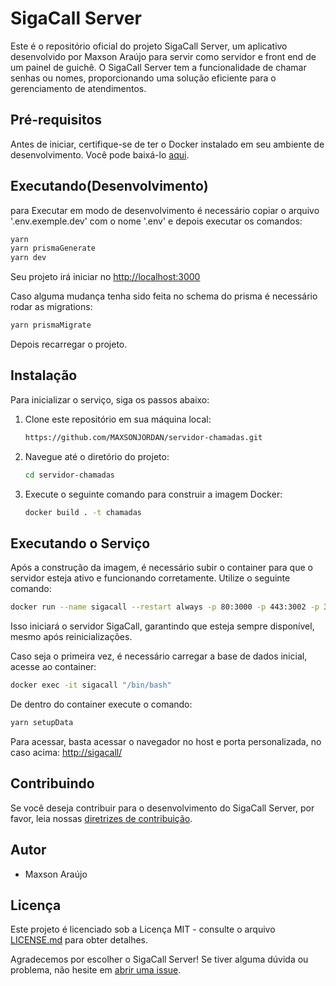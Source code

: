# SigaCall Server

Este é o repositório oficial do projeto SigaCall Server, um aplicativo desenvolvido por Maxson Araújo para servir como servidor e front end de um painel de guichê. O SigaCall Server tem a funcionalidade de chamar senhas ou nomes, proporcionando uma solução eficiente para o gerenciamento de atendimentos.

## Pré-requisitos

Antes de iniciar, certifique-se de ter o Docker instalado em seu ambiente de desenvolvimento. Você pode baixá-lo [aqui](https://www.docker.com/get-started).

## Executando(Desenvolvimento)

para Executar em modo de desenvolvimento é necessário  copiar o arquivo '.env.exemple.dev' com o nome '.env' e depois executar os comandos:

```bash
yarn
yarn prismaGenerate
yarn dev
```

Seu projeto irá iniciar no [http://localhost:3000](http://localhost:3000)

Caso alguma mudança tenha sido feita no schema do prisma é necessário rodar as migrations:

```bash
yarn prismaMigrate
```

Depois recarregar o projeto.

## Instalação

Para inicializar o serviço, siga os passos abaixo:

1. Clone este repositório em sua máquina local:

   ```bash
   https://github.com/MAXSONJORDAN/servidor-chamadas.git
   ```
2. Navegue até o diretório do projeto:

   ```bash
   cd servidor-chamadas
   ```
3. Execute o seguinte comando para construir a imagem Docker:

   ```bash
   docker build . -t chamadas
   ```

## Executando o Serviço

Após a construção da imagem, é necessário subir o container para que o servidor esteja ativo e funcionando corretamente. Utilize o seguinte comando:

```bash
docker run --name sigacall --restart always -p 80:3000 -p 443:3002 -p 3001:3001 -p 3002:3002 -p 3004:3004 chamadas
```

Isso iniciará o servidor SigaCall, garantindo que esteja sempre disponível, mesmo após reinicializações.

Caso seja o primeira vez, é necessário carregar a base de dados inicial, acesse ao container:

```bash
docker exec -it sigacall "/bin/bash"
```

De dentro do container execute o comando:

```bash
yarn setupData
```

Para acessar, basta acessar o navegador no host e porta personalizada, no caso acima: [http://sigacall/](http://sigacall/)

## Contribuindo

Se você deseja contribuir para o desenvolvimento do SigaCall Server, por favor, leia nossas [diretrizes de contribuição](CONTRIBUTING.md).

## Autor

- Maxson Araújo

## Licença

Este projeto é licenciado sob a Licença MIT - consulte o arquivo [LICENSE.md](LICENSE.md) para obter detalhes.

Agradecemos por escolher o SigaCall Server! Se tiver alguma dúvida ou problema, não hesite em [abrir uma issue](https://github.com/seu-usuario/sigacall-server/issues).
